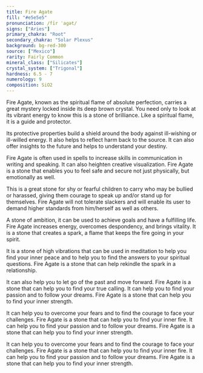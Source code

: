 ```yaml
---
title: Fire Agate
fill: "#e5e5e5"
pronunciation: /fīr ˈaɡət/
signs: ["Aries"]
primary_chakra: "Root"
secondary_chakra: "Solar Plexus"
background: bg-red-300
source: ["Mexico"]
rarity: Fairly Common
mineral_class: ["Silicates"]
crystal_system: ["Trigonal"]
hardness: 6.5 - 7
numerology: 9
composition: SiO2
---
```


Fire Agate, known as the spiritual flame of absolute perfection, carries a great mystery locked inside its deep brown crystal. You need only to look at its vibrant energy to know this is a stone of brilliance. Like a spiritual flame, it is a guide and protector.


Its protective properties build a shield around the body against ill-wishing or ill-willed energy. It also helps to reflect harm back to the source. It can also offer insights to the future and helps to understand your destiny.


Fire Agate is often used in spells to increase skills in communication in writing and speaking. It can also heighten creative visualization. Fire Agate is a stone that enables you to feel safe and secure not just physically, but emotionally as well.


This is a great stone for shy or fearful children to carry who may be bullied or harassed, giving them courage to speak up and/or stand up for themselves. Fire Agate will not tolerate slackers and will enable its user to demand higher standards from him/herself as well as others.


A stone of ambition, it can be used to achieve goals and have a fulfilling life. Fire Agate increases energy, overcomes despondency, and brings vitality. It is a stone that creates a spark, a flame that keeps the fire going in your spirit.


It is a stone of high vibrations that can be used in meditation to help you find your inner peace and to help you to find the answers to your spiritual questions. Fire Agate is a stone that can help rekindle the spark in a relationship.


It can also help you to let go of the past and move forward. Fire Agate is a stone that can help you to find your true calling. It can help you to find your passion and to follow your dreams. Fire Agate is a stone that can help you to find your inner strength.


It can help you to overcome your fears and to find the courage to face your challenges. Fire Agate is a stone that can help you to find your inner fire. It can help you to find your passion and to follow your dreams. Fire Agate is a stone that can help you to find your inner strength.


It can help you to overcome your fears and to find the courage to face your challenges. Fire Agate is a stone that can help you to find your inner fire. It can help you to find your passion and to follow your dreams. Fire Agate is a stone that can help you to find your inner strength.
